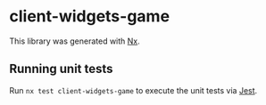 # client-widgets-game

This library was generated with [Nx](https://nx.dev).

## Running unit tests

Run `nx test client-widgets-game` to execute the unit tests via [Jest](https://jestjs.io).
